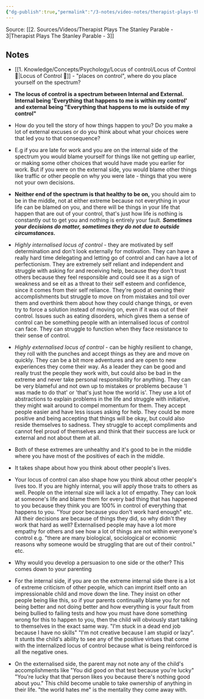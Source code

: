 ```yaml
---
{"dg-publish":true,"permalink":"/3-notes/video-notes/therapist-plays-the-stanley-parable-3-notes/","tags":["notes"]}
---
```


Source: [[2. Sources/Videos/Therapist Plays The Stanley Parable - 3\|Therapist Plays The Stanley Parable - 3]]
## Notes
- [[1. Knowledge/Concepts/Psychology/Locus of control/Locus of Control 🌱\|Locus of Control 🌱]] - "places on control", where do you place yourself on the spectrum?

- **The locus of control is a spectrum between Internal and External. Internal being 'Everything that happens to me is within my control' and external being "Everything that happens to me is outside of my control"**

- How do you tell the story of how things happen to you? Do you make a lot of external excuses or do you think about what your choices were that led you to that consequence? 

- E.g if you are late for work and you are on the internal side of the spectrum you would blame yourself for things like not getting up earlier, or making some other choices that would have made you earlier for work. But if you were on the external side, you would blame other things like traffic or other people on why you were late - things that you were not your own decisions.

- **Neither end of the spectrum is that healthy to be on,** you should aim to be in the middle, not at either extreme because not everything in your life can be blamed on you, and there will be things in your life that happen that are out of your control, that's just how life is nothing is constantly out to get you and nothing is entirely your fault. ***Sometimes your decisions do matter, sometimes they do not due to outside circumstances.***

- *Highly internalised locus of control* - they are motivated by self determination and don't look externally for motivation. They can have a really hard time delegating and letting go of control and can have a lot of perfectionism. They are extremely self reliant and independent and struggle with asking for and receiving help, because they don't trust others because they feel responsible and could see it as a sign of weakness and se eit as a threat to their self esteem and confidence, since it comes from their self reliance. They're good at owning their accomplishments but struggle to move on from mistakes and toil over them and overthink them about how they could change things, or even try to force a solution instead of moving on, even if it was out of their control. Issues such as eating disorders, which gives them a sense of control can be something people with an internalised locus of control can face. They can struggle to function when they face resistance to their sense of control. 

- *Highly externalised locus of control* - can be highly resilient to change, they roll with the punches and accept things as they are and move on quickly. They can be a bit more adventures and are open to new experiences they come their way. As a leader they can be good and really trust the people they work with, but could also be bad in the extreme and never take personal responsibility for anything. They can be very blameful and not own up to mistakes or problems because  'I was made to do that' or 'that's just how the world is'. They use a lot of abstractions to explain problems in the life and struggle with initiative, they might wait around to compel momentum for them. They accept people easier and have less issues asking for help. They could be more positive and being accepting that things will be okay, but could also reside themselves to sadness. They struggle to accept compliments and cannot feel proud of themselves and think that their success are luck or external and not about them at all. 

- Both of these extremes are unhealthy and it's good to be in the middle where you have most of the positives of each in the middle. 

- It takes shape about how you think about other people's lives.
- Your locus of control can also shape how you think about other people's lives too. If you are highly internal, you will apply those traits to others as well. People on the internal size will lack a lot of empathy. They can look at someone's life and blame them for every bad thing that has happened to you because they think you are 100% in control of everything that happens to you. "Your poor because you don't work hard enough" etc. All their decisions are because of things they did, so why didn't they work that hard as well? Externalised people may have a lot more empathy for others and see how a lot of things are not within everyone's control e.g. "there are many biological, sociological  or economic reasons why someone would be struggling that are out of their control." etc. 


- Why would you develop a persuasion to one side or the other? This comes down to your parenting
- For the internal side, if you are on the extreme internal side there is a lot of extreme criticism of other people, which can imprint itself onto an impressionable child and move down the line. They insist on other people being like this, so if your parents continually blame you for not being better and not doing better and how everything is your fault from being bullied to failing tests and how you must have done something wrong for this to happen to you, then the child will obviously start talking to themselves in the exact same way. "I'm stuck in a dead end job because I have no skills" "I'm not creative because I am stupid or lazy". It stunts the child's ability to see any of the positive virtues that come with the internalized locus of control because what is being reinforced is all the negative ones. 

- On the externalised side, the parent may not note any of the child's accomplishments like "You did good on that test because you're lucky" "You're lucky that that person likes you because there's nothing good about you." This child become unable to take ownership of anything in their life. "the world hates me" is the mentality they come away with. 

